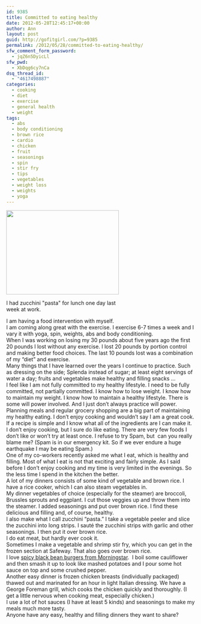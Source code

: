 ```yaml
---
id: 9385
title: Committed to eating healthy
date: 2012-05-28T12:45:17+00:00
author: Ann
layout: post
guid: http://gofitgirl.com/?p=9385
permalink: /2012/05/28/committed-to-eating-healthy/
sfw_comment_form_password:
  - jqZ6n5DyicLl
sfw_pwd:
  - XbDqg6cy7nCa
dsq_thread_id:
  - "4617498887"
categories:
  - cooking
  - diet
  - exercise
  - general health
  - weight
tags:
  - abs
  - body conditioning
  - brown rice
  - cardio
  - chicken
  - fruit
  - seasonings
  - spin
  - stir fry
  - tips
  - vegetables
  - weight loss
  - weights
  - yoga
---
```

<div id="attachment_9386" style="width: 310px" class="wp-caption alignleft">
  <a href="http://gofitgirl.com/?attachment_id=9386" rel="attachment wp-att-9386"><img class="size-medium wp-image-9386" title="zucchini pasta" src="http://gofitgirl.com/wp-content/uploads/2012/05/zucchini-pasta-300x224.jpg" alt="" width="300" height="224" /></a>
  
  <p class="wp-caption-text">
    I had zucchini "pasta" for lunch one day last week at work.
  </p>
</div>

  
I am having a food intervention with myself.  
I am coming along great with the exercise. I exercise 6-7 times a week and I vary it with yoga, spin, weights, abs and body conditioning.  
When I was working on losing my 30 pounds about five years ago the first 20 pounds I lost without any exercise. I lost 20 pounds by portion control and making better food choices. The last 10 pounds lost was a combination of my &#8220;diet&#8221; and exercise.  
Many things that I have learned over the years I continue to practice. Such as dressing on the side; Splenda instead of sugar; at least eight servings of water a day; fruits and vegetables make healthy and filling snacks &#8230;  
I feel like I am not fully committed to my healthy lifestyle. I need to be fully committed, not partially committed. I know how to lose weight. I know how to maintain my weight. I know how to maintain a healthy lifestyle. There is some will power involved. And I just don&#8217;t always practice will power.  
Planning meals and regular grocery shopping are a big part of maintaining my healthy eating. I don&#8217;t enjoy cooking and wouldn&#8217;t say I am a great cook. If a recipe is simple and I know what all of the ingredients are I can make it.  
I don&#8217;t enjoy cooking, but I sure do like eating. There are very few foods I don&#8217;t like or won&#8217;t try at least once. I refuse to try Spam, but  can you really blame me? (Spam is in our emergency kit. So if we ever endure a huge earthquake I may be eating Spam.)  
One of my co-workers recently asked me what I eat, which is healthy and filling. Most of what I eat is not that exciting and fairly simple. As I said before I don&#8217;t enjoy cooking and my time is very limited in the evenings. So the less time I spend in the kitchen the better.  
A lot of my dinners consists of some kind of vegetable and brown rice. I have a rice cooker, which I can also steam vegetables in.  
My dinner vegetables of choice (especially for the steamer) are broccoli, Brussles sprouts and eggplant. I cut those veggies up and throw them into the steamer. I added seasonings and put over brown rice. I find these delicious and filling and, of course, healthy.  
I also make what I call zucchini &#8220;pasta.&#8221; I take a vegetable peeler and slice the zucchini into long strips. I sauté the zucchini strips with garlic and other seasonings. I then put it over brown rice.  
I do eat meat, but hardly ever cook it.  
Sometimes I make a vegetable and shrimp stir fry, which you can get in the frozen section at Safeway. That also goes over brown rice.  
I love [spicy black bean burgers from Morningstar](http://www.morningstarfarms.com/morningstar-farms-spicy-black-bean-veggie-burgers.html).  I boil some cauliflower and then smash it up to look like mashed potatoes and I pour some hot sauce on top and some crushed pepper.  
Another easy dinner is frozen chicken breasts (individually packaged) thawed out and marinated for an hour in light Italian dressing. We have a George Foreman grill, which cooks the chicken quickly and thoroughly. (I get a little nervous when cooking meat, especially chicken.)  
I use a lot of hot sauces (I have at least 5 kinds) and seasonings to make my meals much more tasty.  
Anyone have any easy, healthy and filling dinners they want to share?